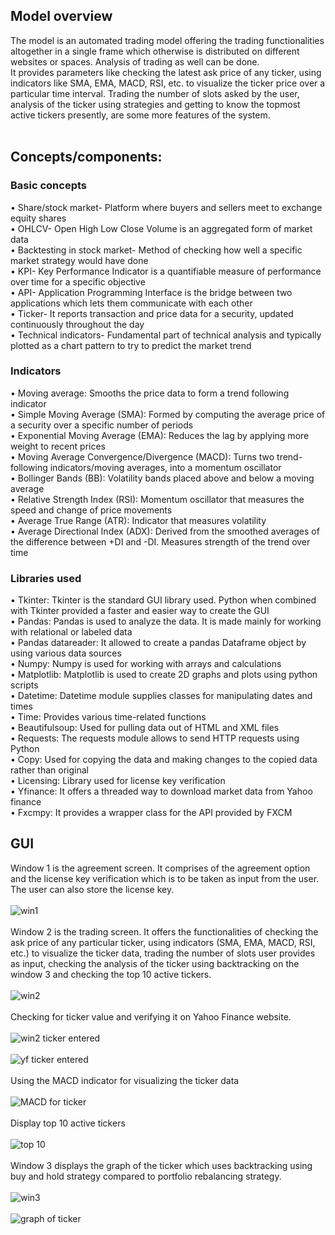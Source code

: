 ## Model overview
The model is an automated trading model offering the trading functionalities altogether in a single frame which otherwise is distributed on different websites or spaces. Analysis of trading as well can be done. 
<br>
It provides parameters like checking the latest ask price of any ticker, using indicators like SMA, EMA, MACD, RSI, etc. to visualize the ticker price over a particular time interval. Trading the number of slots asked by the user, analysis of the ticker using strategies and getting to know the topmost active tickers presently, are some more features of the system.
<br><br>

## Concepts/components:
### Basic concepts
•	Share/stock market- Platform where buyers and sellers meet to exchange equity shares<br>
•	OHLCV- Open High Low Close Volume is an aggregated form of market data<br>
•	Backtesting in stock market- Method of checking how well a specific market strategy would have done<br>
•	KPI- Key Performance Indicator is a quantifiable measure of performance over time for a specific objective<br>
•	API- Application Programming Interface is the bridge between two applications which lets them communicate with each other<br>
•	Ticker- It reports transaction and price data for a security, updated continuously throughout the day<br>
•	Technical indicators- Fundamental part of technical analysis and typically plotted as a chart pattern to try to predict the market trend

### Indicators
•	Moving average: Smooths the price data to form a trend following indicator<br>
•	Simple Moving Average (SMA): Formed by computing the average price of a security over a specific number of periods<br>
•	Exponential Moving Average (EMA): Reduces the lag by applying more weight to recent prices<br>
•	Moving Average Convergence/Divergence (MACD): Turns two trend-following indicators/moving averages, into a momentum oscillator<br>
•	Bollinger Bands (BB): Volatility bands placed above and below a moving average<br>
•	Relative Strength Index (RSI): Momentum oscillator that measures the speed and change of price movements<br>
•	Average True Range (ATR): Indicator that measures volatility<br>
•	Average Directional Index (ADX): Derived from the smoothed averages of the difference between +DI and -DI. Measures strength of the trend over time<br>

### Libraries used
•	Tkinter: Tkinter is the standard GUI library used. Python when combined with Tkinter provided a faster and easier way to create the GUI<br>
•	Pandas: Pandas is used to analyze the data. It is made mainly for working with relational or labeled data<br>
•	Pandas datareader: It allowed to create a pandas Dataframe object by using various data sources<br>
•	Numpy: Numpy is used for working with arrays and calculations<br>
•	Matplotlib: Matplotlib is used to create 2D graphs and plots using python scripts<br>
•	Datetime: Datetime module supplies classes for manipulating dates and times<br>
•	Time: Provides various time-related functions<br>
•	Beautifulsoup: Used for pulling data out of HTML and XML files<br>
•	Requests: The requests module allows to send HTTP requests using Python<br>
•	Copy: Used for copying the data and making changes to the copied data rather than original<br>
•	Licensing: Library used for license key verification<br>
•	Yfinance: It offers a threaded way to download market data from Yahoo finance<br>
•	Fxcmpy: It provides a wrapper class for the API provided by FXCM<br>

## GUI
Window 1 is the agreement screen. It comprises of the agreement option and the license key verification which is to be taken as input from the user. 
The user can also store the license key.<br><br>
![win1](https://user-images.githubusercontent.com/79084332/190449390-bc62d6e1-78a2-4c4e-af3b-a8abc8037e42.jpg)<br><br>
Window 2 is the trading screen. It offers the functionalities of checking the ask price of any particular ticker, using indicators (SMA, EMA, MACD, RSI, etc.) to visualize the ticker data, 
trading the number of slots user provides as input, checking the analysis of the ticker using backtracking on the window 3 and checking the top 10 active tickers.<br><br>
![win2](https://user-images.githubusercontent.com/79084332/190449902-944d4b22-382c-47b1-9fa9-e11f5b45ec33.jpg)<br><br>
Checking for ticker value and verifying it on Yahoo Finance website.<br><br>
![win2 ticker entered](https://user-images.githubusercontent.com/79084332/190449926-8bc24d51-81d5-4ea1-98f2-8abb2c58d7d1.jpg)<br><br>
![yf ticker entered](https://user-images.githubusercontent.com/79084332/190449996-d359c764-6e20-44dd-bab9-943ed7244e11.jpg)<br><br>
Using the MACD indicator for visualizing the ticker data<br><br>
![MACD for ticker](https://user-images.githubusercontent.com/79084332/190450100-cdeb7d4a-ccae-49ee-8d0e-87a5dfe83440.jpg)<br><br>
Display top 10 active tickers<br><br>
![top 10](https://user-images.githubusercontent.com/79084332/190451144-025d822f-6d73-465d-adf9-c8a366622e96.jpg)<br><br>
Window 3 displays the graph of the ticker which uses backtracking using buy and hold strategy compared to portfolio rebalancing strategy.<br><br>
![win3](https://user-images.githubusercontent.com/79084332/190450735-17a1e046-d461-48b4-90f7-fc7f9ceb94a0.jpg)<br><br>
![graph of ticker](https://user-images.githubusercontent.com/79084332/190451190-ffcb9928-4732-4e08-94fe-cd0e594ccaf6.jpg)<br><br>

